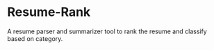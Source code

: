 # Resume-Rank
A resume parser and summarizer tool to rank the resume and classify based on category.
